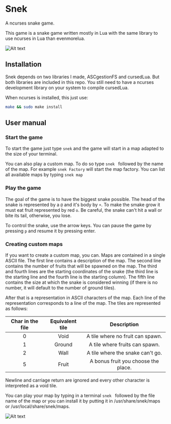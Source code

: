 ﻿# Snek
A ncurses snake game.

This game is a snake game written mostly in Lua with the same library to use ncurses in Lua than evenmorelua.

![Alt text](https://i.imgur.com/Dj0UZdp.png "A default map")

## Installation
Snek depends on two libraries I made, ASCgestionFS and cursedLua. But both libraries are included in this repo. You still need to have a ncurses development library on your system to compile cursedLua.

When ncurses is installed, this just use: 
```bash
make && sudo make install
```

## User manual

### Start the game
To start the game just type `snek` and the game will start in a map adapted to the size of your terminal.

You can also play a custom map. To do so type `snek ` followed by the name of the map. For example `snek Factory` will start the map factory. You can list all available maps by typing `snek map`

### Play the game
The goal of the game is to have the biggest snake possible. The head of the snake is represented by a `@` and it's body by `+`. To make the smake grow it must eat fruit represented by red `o`. Be careful, the snake can't hit a wall or bite its tail, otherwise, you lose.

To control the snake, use the arrow keys. You can pause the game by pressing `p` and resume it by pressing enter.

### Creating custom maps
If you want to create a custom map, you can. Maps are contained in a single ASCII file. The first line contains a description of the map. The second line contains the number of fruits that will be spawned on the map. The third and fourth lines are the starting coordinates of the snake (the third line is the starting line and the fourth line is the starting column). The fifth line contains the size at which the snake is considered winning (if there is no number, it will default to the number of ground tiles).

After that is a representation in ASCII characters of the map. Each line of the representation corresponds to a line of the map. The tiles are represented as follows:

| Char in the file | Equivalent tile | Description                         |
|:----------------:|:---------------:|:-----------------------------------:|
| 0                | Void            | A tile where no fruit can spawn.    |
| 1                | Ground          | A tile where fruits can spawn.      |
| 2                | Wall            | A tile where the snake can't go.    |
| 5                | Fruit           | A bonus fruit you choose the place. |

Newline and carriage return are ignored and every other character is interpreted as a void tile.

You can play your map by typing in a terminal `snek ` followed by the file name of the map or you can install it by putting it in /usr/share/snek/maps or /usr/local/share/snek/maps.

![Alt text](https://i.imgur.com/VxuUnyX.png "Example with a picture")

